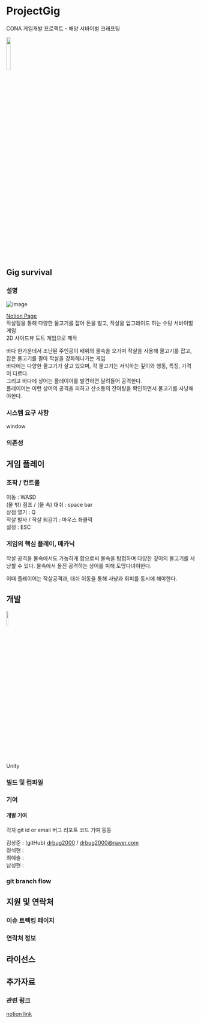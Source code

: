 # ProjectGig
CONA 게임개발 프로젝트 - 해양 서바이벌 크래프팅

<img src = "https://github.com/drbug2000/ProjectGig/assets/79149384/7ee705d0-a601-4f32-bf24-4c3886e5044b" width="15%" height="15%">

## Gig survival 

### 설명
![image](https://github.com/drbug2000/ProjectGig/assets/79149384/697731e8-2c8f-4d96-acfd-30ba1d6c7dfe)

[Notion Page](https://carnation-elbow-153.notion.site/Gig-survival-b89e525462924e949130f8c34c17ab0a)     
작살질을 통해 다양한 물고기를 잡아 돈을 벌고, 작살을 업그레이드 하는 슈팅 서바이벌 게임   
2D 사이드뷰 도트 게임으로 제작

바다 한가운데서 조난된 주인공이 배위와 물속을 오가며 작살을 사용해 물고기를 잡고, 잡은 물고기를 팔아 작살을 강화해나가는 게임   
바다에는 다양한 물고기가 살고 있으며, 각 물고기는 서식하는 깊이와 행동, 특징, 가격이 다르다.    
그리고 바다에 상어는 플레이어를 발견하면 달려들어 공격한다.    
플레이어는 이런 상어의 공격을 피하고 산소통의 잔여량을 확인하면서 물고기를 사냥해야한다.    



### 시스템 요구 사항
window
### 의존성 


## 게임 플레이
### 조작 / 컨트롤
이동 : WASD    
(물 밖) 점프 / (물 속) 대쉬 : space bar    
상점 열기 : Q    
작살 발사 / 작살 되감기 : 마우스 좌클릭   
설정 : ESC    
 

### 게임의 핵심 플레이, 메카닉

작살 공격을 물속에서도 가능하게 함으로써 물속을 탐험하며 다양한 깊이의 물고기를 사냥할 수 있다.
물속에서 돌진 공격하는 상어를 피해 도망다녀야한다.

이때 플레이어는 작살공격과, 대쉬 이동을 통해 사냥과 회피를 동시에 해야한다.

## 개발

<img src = "https://github.com/drbug2000/ProjectGig/assets/79149384/9058a8a4-7473-47a2-9bbb-51f4d7ab63a7" width="10%" height="10%">   

Unity

### 빌드 및 컴파일
### 기여
#### 개발 기여
각자 git id or email
버그 리포트 코드 기여 등등

김상준 : (gitHub) [drbug2000](https://github.com/drbug2000) / drbug2000@naver.com   
정석현 :    
최예슬 :     
남성현 :    

### git branch flow


## 지원 및 연락처 
### 이슈 트렉킹 페이지
### 연락처 정보

## 라이선스

## 추가자료 
### 관련 링크
[notion link](https://carnation-elbow-153.notion.site/Gig-survival-b89e525462924e949130f8c34c17ab0a?pvs=4)

